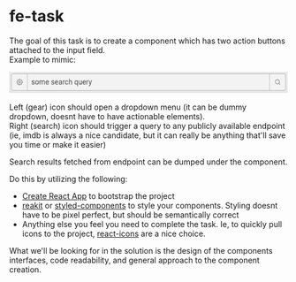 # fe-task

The goal of this task is to create a component which has two action buttons attached to the input field.  
Example to mimic:

![input image](input.png)

Left (gear) icon should open a dropdown menu (it can be dummy dropdown, doesnt have to have actionable elements).  
Right (search) icon should trigger a query to any publicly available endpoint (ie, imdb is always a nice candidate, but it can really be anything that'll save you time or make it easier)

Search results fetched from endpoint can be dumped under the component.

Do this by utilizing the following:
- [Create React App](https://github.com/facebook/create-react-app) to bootstrap the project
- [reakit](https://reakit.io/) or [styled-components](https://www.styled-components.com/) to style your components. Styling doesnt have to be pixel perfect, but should be semantically correct
- Anything else you feel you need to complete the task. Ie, to quickly pull icons to the project, [react-icons](https://react-icons.netlify.com/#/icons/fi) are a nice choice.

What we'll be looking for in the solution is the design of the components interfaces, code readability, and general approach to the component creation.
